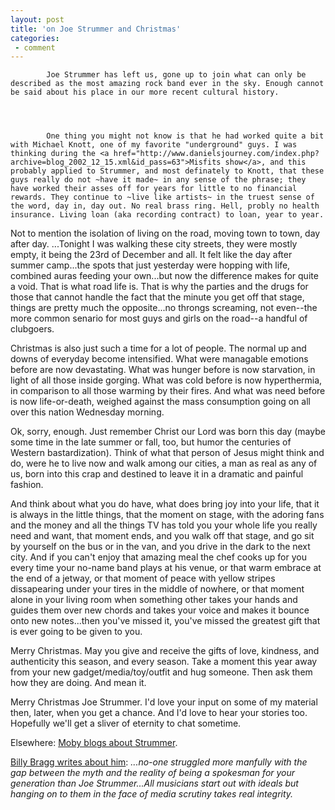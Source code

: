 ```yaml
---
layout: post
title: 'on Joe Strummer and Christmas'
categories:
 - comment
---
```


			Joe Strummer has left us, gone up to join what can only be described as the most amazing rock band ever in the sky. Enough cannot be said about his place in our more recent cultural history.




			One thing you might not know is that he had worked quite a bit with Michael Knott, one of my favorite "underground" guys. I was thinking during the <a href="http://www.danielsjourney.com/index.php?archive=blog_2002_12_15.xml&id_pass=63">Misfits show</a>, and this probably applied to Strummer, and most definately to Knott, that these guys really do not ~have it made~ in any sense of the phrase; they have worked their asses off for years for little to no financial rewards. They continue to ~live like artists~ in the truest sense of the word, day in, day out. No real brass ring. Hell, probly no health insurance. Living loan (aka recording contract) to loan, year to year.



Not to mention the isolation of living on the road, moving town to town, day after day. ...Tonight I was walking these city streets, they were mostly empty, it being the 23rd of December and all. It felt like the day after summer camp...the spots that just yesterday were hopping with life, combined auras feeding your own...but now the difference makes for quite a void. That is what road life is. That is why the parties and the drugs for those that cannot handle the fact that the minute you get off that stage, things are pretty much the opposite...no throngs screaming, not even--the more common senario for most guys and girls on the road--a handful of clubgoers.



Christmas is also just such a time for a lot of people. The normal up and downs of everyday become intensified. What were managable emotions before are now devastating. What was hunger before is now starvation, in light of all those inside gorging. What was cold before is now hyperthermia, in comparison to all those warming by their fires. And what was need before is now life-or-death, weighed against the mass consumption going on all over this nation Wednesday morning. 



Ok, sorry, enough. Just remember Christ our Lord was born this day (maybe some time in the late summer or fall, too, but humor the centuries of Western bastardization). Think of what that person of Jesus might think and do, were he to live now and walk among our cities, a man as real as any of us, born into this crap and destined to leave it in a dramatic and painful fashion. 



And think about what you do have, what does bring joy into your life, that it is always in the little things, that the moment on stage, with the adoring fans and the money and all the things TV has told you your whole life you really need and want, that moment ends, and you walk off that stage, and go sit by yourself on the bus or in the van, and you drive in the dark to the next city. And if you can't enjoy that amazing meal the chef cooks up for you every time your no-name band plays at his venue, or that warm embrace at the end of a jetway, or that moment of peace with yellow stripes dissapearing under your tires in the middle of nowhere, or that moment alone in your living room when something other takes your hands and guides them over new chords and takes your voice and makes it bounce onto new notes...then you've missed it, you've missed the greatest gift that is ever going to be given to you.



Merry Christmas. May you give and receive the gifts of love, kindness, and authenticity this season, and every season. Take a moment this year away from your new gadget/media/toy/outfit and hug someone. Then ask them how they are doing. And mean it.



Merry Christmas Joe Strummer. I'd love your input on some of my material then, later, when you get a chance. And I'd love to hear your stories too. Hopefully we'll get a sliver of eternity to chat sometime.



Elsewhere: <a href="http://www.moby.com/cms/viewdiary.asp?Diary_ID=1131&ViewType=Next">Moby blogs about Strummer</a>.

<a href="http://news.bbc.co.uk/2/hi/entertainment/2602083.stm">Billy Bragg writes about him</a>: <i>...no-one struggled more manfully with the gap between the myth and the reality of being a spokesman for your generation than Joe Strummer...All musicians start out with ideals but hanging on to them in the face of media scrutiny takes real integrity.</i>

